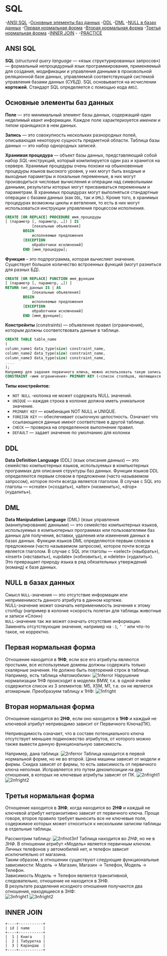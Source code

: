 # SQL

-[ANSI SQL](#ANSI-SQL)
-[Основные элементы баз данных](#Основные-элементы-баз-данных)
-[DDL](#DDL)
-[DML](#DML)
-[NULL в базах данных](#NULL-в-базах-данных)
-[Первая нормальная форма](#Первая-нормальная-форма)
-[Вторая нормальная форма](#Вторая-нормальная-форма)
-[Третья нормальная форма](#Третья-нормальная-форма)
-[INNER JOIN](#INNER-JOIN)
-[](#)
-[PRACTICE](src/main/java/kovteba/practice)

## ANSI SQL
__SQL__ (_structured query language_ — «язык структурированных запросов») — формальный непроцедурный язык 
программирования, применяемый для создания, модификации и управления данными в произвольной реляционной базе данных, 
управляемой соответствующей системой управления базами данных (СУБД). SQL основывается на исчислении __кортежей__. 
Стандарт SQL определяется с помощью кода `ANSI`.

## Основные элементы баз данных
__Поле__ — это минимальный элемент базы данных, содержащий один неделимый квант информации. Каждое поле 
характеризуется _именем_ и _типом_ хранящихся в нем данных.  

__Запись__ — это совокупность нескольких разнородных полей, описывающая некоторую сущность предметной области.
Таблица базы данных — это набор однородных записей.  

__Хранимая процедура__ — объект базы данных, представляющий собой набор _SQL_-инструкций, который компилируется 
один раз и хранится на сервере. Хранимые процедуры очень похожи на обыкновенные процедуры языков высокого уровня, 
у них могут быть входные и выходные параметры и локальные переменные, в них могут производиться числовые вычисления 
и операции над символьными данными, результаты которых могут присваиваться переменным и параметрам. В хранимых 
процедурах могут выполняться стандартные операции с базами данных (как `DDL`, так и `DML`). Кроме того, в хранимых 
процедурах возможны циклы и ветвления, то есть в них могут использоваться инструкции управления процессом исполнения.
```sql
CREATE [OR REPLACE] PROCEDURE имя_процедуры
[ (параметр [, параметр, …]) ] IS
            [локальные объявления]
        BEGIN
            исполняемые предложения
        [EXCEPTION
            обработчики исключений]
        END [имя_процедуры];
```
__Функция__ – это подпрограмма, которая вычисляет значение. Существует большое количество встроенных функций 
(могут разниться для разных БД).
```sql
CREATE [OR REPLACE] FUNCTION имя_функции
[ (параметр [, параметр, …]) ]
RETURN тип_данных IS | AS
            [локальные объявления]
        BEGIN
            исполняемые предложения
        [EXCEPTION
            обработчики исключений]
        END [имя_функции];
```
__Констрейнты__ (constraints) — объявление правил (ограничения), которым должны соответствовать данные в таблице.
```sql
CREATE TABLE table_name
(
column_name1 data_type(size) constraint_name,
column_name2 data_type(size) constraint_name,
column_name3 data_type(size) constraint_name,
....
);
Например для задания первичного ключа, можно использовать такую запись:
CONSTRAINT <имя ограничения> PRIMARY KEY (<список столбцов, являющихся первичным ключом>)
```
__Типы констрейнтов:__  
- `NOT NULL` -колонка не может содержать NULL значений.
- `UNIQUE` — каждая строка в колонке должна иметь уникальное значение.
- `PRIMARY KEY` — комбинация NOT NULL и UNIQUE.
- `FOREIGN KEY` — обеспечивает ссылочную целостность. Означает что ссылающиеся данные имеют соответствие в другой таблице.
- `CHECK` — проверка на определенное выполнение правил.
- `DEFAULT` — задает значение по умолчанию для колонки

## DDL
__Data Definition Language__ (DDL) (язык описания данных) — это семейство компьютерных языков, используемых в 
компьютерных программах для описания структуры баз данных. Функции языков DDL определяются первым словом в 
предложении (часто называемом запросом), которое почти всегда является глаголом. В случае с SQL это 
глаголы — «create» («создать»), «alter» («изменить»), «drop» («удалить»).

## DML
__Data Manipulation Language__ (DML) (язык управления (манипулирования) данными) — это семейство компьютерных языков, 
используемых в компьютерных программах или пользователями баз данных для получения, вставки, удаления или изменения 
данных в базах данных. Функции языков DML определяются первым словом в предложении (часто называемом запросом), 
которое почти всегда является глаголом. В случае с SQL эти глаголы — «select» («выбрать»), «insert» («вставить»), 
«update» («обновить»), и «delete» («удалить»). Это превращает природу языка в ряд обязательных утверждений 
(команд) к базе данных.

## NULL в базах данных
Смысл `NULL`-значения — это отсутствие информации или неприменимость данного атрибута в данном кортеже.   
NULL-значение может означать неприменимость значения к этому столбцу (например в колонке «скорость полета» 
для таблицы животные и записи «Слон»)   
`NULL`-значение так же может означать отсутствие информации. Заменять отсутствующие значения, например на `-1`, `‘ ‘` 
или что-то такое, не корректно.

## Первая нормальная форма
Отношение находится в __1НФ__, если все его атрибуты являются простыми, все используемые домены должны содержать только 
скалярные значения. Не должно быть повторений строк в таблице.   
Например, есть таблица «Автомобили»:
![1nferror](img/1nferror.png)
Нарушение нормализации 1НФ происходит в моделях BMW, т.к. в одной ячейке содержится список из 3 
элементов: M5, X5M, M1, т.е. он не является атомарным. Преобразуем таблицу к 1НФ:
![1nfright](img/1nfright.png)

## Вторая нормальная форма
Отношение находится во __2НФ__, если оно находится в __1НФ__ и каждый не ключевой атрибут неприводимо зависит от 
Первичного Ключа(ПК).

Неприводимость означает, что в составе потенциального ключа отсутствует меньшее подмножество атрибутов, от которого 
можно также вывести данную функциональную зависимость.

Например, дана таблица: 
![2nferror](img/2nferror.png)
Таблица находится в первой нормальной форме, но не во второй. Цена машины зависит от модели и фирмы. Скидка зависят 
от фирмы, то есть зависимость от первичного ключа неполная. Исправляется это путем декомпозиции на два отношения, 
в которых не ключевые атрибуты зависят от ПК.
![2nfright1](img/2nfright1.png)
![2nfright2](img/2nfright2.png)

## Третья нормальная форма
Отношение находится в __3НФ__, когда находится во __2НФ__ и каждый не ключевой атрибут нетранзитивно зависит от 
первичного ключа. Проще говоря, второе правило требует выносить все не ключевые поля, содержимое которых может 
относиться к нескольким записям таблицы в отдельные таблицы.

Рассмотрим таблицу:
![2nfnot3nf](img/2nfno3nf.png)
Таблица находится во _2НФ_, но не в _3НФ_.
В отношении атрибут «Модель» является первичным ключом. Личных телефонов у автомобилей нет, и телефон зависит 
исключительно от магазина.  
Таким образом, в отношении существуют следующие функциональные зависимости: Модель → Магазин, Магазин → Телефон, 
Модель → Телефон.  
Зависимость Модель → Телефон является транзитивной, следовательно, отношение не находится в 3НФ.  
В результате разделения исходного отношения получаются два отношения, находящиеся в 3НФ:  
![3nfright1](img/3nfright1.png)
![3nfright2](img/3nfright2.png)


## INNER JOIN
```mysql
+----+-----------+
| id | name      |
+----+-----------+
|  1 | Книга     |
|  2 | Табуретка |
|  3 | Карандаш  |
+----+-----------+
```


















